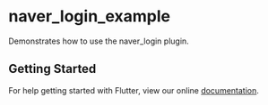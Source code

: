 # naver_login_example

Demonstrates how to use the naver_login plugin.

## Getting Started

For help getting started with Flutter, view our online
[documentation](https://flutter.io/).
